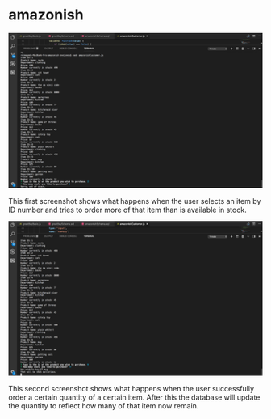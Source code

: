 # amazonish
![screenshot of functioning app](screenshot1.png)

This first screenshot shows what happens when the user selects an item by ID number and tries to order more of that item than is available in stock.

![screenshot of functioning app](screenshot2.png)

This second screenshot shows what happens when the user successfully order a certain quantity of a certain item. After this the database will update the quantity to reflect how many of that item now remain.

